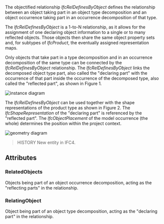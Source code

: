 The objectified relationship _IfcRelDefinesByObject_ defines the relationship between an object taking part in an object type decomposition and an object occurrence taking part in an occurrence decomposition of that type.

<!-- end of short definition -->


The _IfcRelDefinesByObject_ is a 1-to-N relationship, as it allows for the assignment of one declaring object information to a single or to many reflected objects. Those objects then share the same object property sets and, for subtypes of _IfcProduct_, the eventually assigned representation maps.

Only objects that take part in a type decomposition and in an occurrence decomposition of the same type can be connected by the _IfcRelDefinesByObject_ relationship. The _IfcRelDefinesByObject_ links the decomposed object type part, also called the "declaring part" with the occurrence of that part inside the occurrence of the decomposed type, also called the "reflected part", as shown in Figure 1.



![instance diagram](../../../../figures/ifcreldefinesbyobject_fig-1.png "Figure 1 — Part definition relationships")

The _IfcRelDefinesByObject_ can be used together with the shape representations of the product type as shown in Figure 2. The _IfcShapeRepresentation_ of the "declaring part" is referenced by the "reflected part". The _IfcObjectPlacement_ of the model occurrence (the whole) determines the position within the project context.

![geometry diagram](../../../../figures/ifcreldefinesbyobject_fig-2.png "Figure 2 — Part definition relationships with shape representation")

> HISTORY New entity in IFC4.

## Attributes

### RelatedObjects
Objects being part of an object occurrence decomposition, acting as the "reflecting parts" in the relationship.

### RelatingObject
Object being part of an object type decomposition, acting as the "declaring part" in the relationship.
